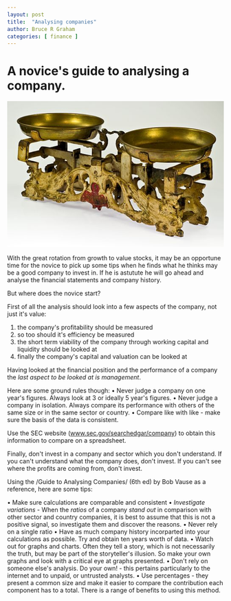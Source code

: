 ```yaml
---
layout: post
title:  "Analysing companies"
author: Bruce R Graham
categories: [ finance ]
---
```

# A novice's guide to analysing a company.

![Ratios and weight](/images/scale.jpg)


With the great rotation from growth to value stocks, it may be an
opportune time for the novice to pick up some tips when he finds what he
thinks may be a good company to invest in. If he is astutute he will go
ahead and analyse the financial statements and company history.

But where does the novice start?

First of all the analysis should look into a few aspects of the company,
not just it's value:

1. the company's profitability should be measured
2. so too should it's efficiency be measured
3. the short term viability of the company through working capital and
   liquidity should be looked at
4. finally the company's capital and valuation can be looked at

Having looked at the financial position and the performance of a company
the *last aspect to be looked at is management*.

Here are some ground rules though:
• Never judge a company on one year's figures. Always look at 3 or
  ideally 5 year's figures.
• Never judge a company in isolation. Always compare its performance
  with others of the same size or in the same sector or country.
• Compare like with like - make sure the basis of the data is
  consistent.

Use the SEC website (www.sec.gov/searchedgar/company) to obtain this
information to compare on a spreadsheet.

Finally, don't invest in a company and sector which you don't
understand. If you can't understand what the company does, don't
invest. If you can't see where the profits are coming from, don't
invest.

Using the /Guide to Analysing Companies/ (6th ed) by Bob Vause as a
reference, here are some tips:

• Make sure calculations are comparable and consistent
• *Investigate variations* - When the *ratios* of a company *stand out*
   in comparison with other sector and country companies, it is best to
   assume that this is not a positive signal, so investigate them and
   discover the reasons.
• Never rely on a single ratio
• Have as much company history incorparted into your calculations as
  possible. Try and obtain ten years worth of data.
• Watch out for graphs and charts. Often they tell a story, which is not
  necessarily the truth, but may be part of the storyteller's
  illusion. So make your own graphs and look with a critical eye at
  graphs presented.
• Don't rely on someone else's analysis. Do your own! - this pertains
  particularly to the internet and to unpaid, or untrusted analysts.
• Use percentages - they present a common size and make it easier to
  compare the contribution each component has to a total. There is a
  range of benefits to using this method.
